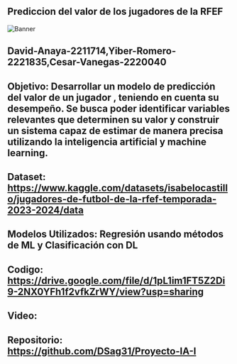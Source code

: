## Prediccion del valor de los jugadores de la RFEF
![Banner](https://github.com/user-attachments/assets/f3d8dd32-21f0-4198-b12d-bf5da3edc4b2)
## David-Anaya-2211714,Yiber-Romero-2221835,Cesar-Vanegas-2220040
## Objetivo: Desarrollar un modelo de predicción del valor de un jugador , teniendo en cuenta su desempeño. Se busca poder identificar variables relevantes que determinen su valor y construir un sistema capaz de estimar de manera precisa utilizando la inteligencia artificial y machine learning.
## Dataset: https://www.kaggle.com/datasets/isabelocastillo/jugadores-de-futbol-de-la-rfef-temporada-2023-2024/data
## Modelos Utilizados: Regresión usando métodos de ML y Clasificación con DL
## Codigo: https://drive.google.com/file/d/1pL1im1FT5Z2Di9-2NX0YFh1f2vfkZrWY/view?usp=sharing
## Video: 
## Repositorio: https://github.com/DSag31/Proyecto-IA-I
